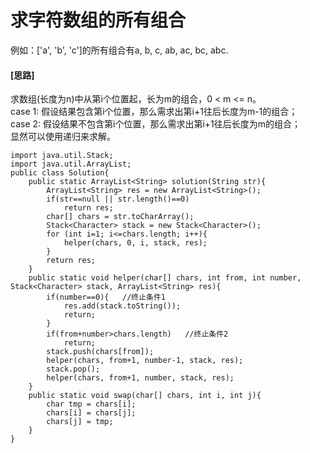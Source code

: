 # 求字符数组的所有组合
例如：['a', 'b', 'c']的所有组合有a, b, c, ab, ac, bc, abc.

#### [思路]
求数组(长度为n)中从第i个位置起，长为m的组合，0 < m <= n。  
  case 1: 假设结果包含第i个位置，那么需求出第i+1往后长度为m-1的组合；  
  case 2: 假设结果不包含第i个位置，那么需求出第i+1往后长度为m的组合；  
显然可以使用递归来求解。

    import java.util.Stack;
    import java.util.ArrayList;
    public class Solution{
        public static ArrayList<String> solution(String str){
            ArrayList<String> res = new ArrayList<String>();
            if(str==null || str.length()==0)
                return res;
            char[] chars = str.toCharArray();
            Stack<Character> stack = new Stack<Character>();
            for (int i=1; i<=chars.length; i++){
                helper(chars, 0, i, stack, res);
            }
            return res;
        }
        public static void helper(char[] chars, int from, int number, Stack<Character> stack, ArrayList<String> res){
            if(number==0){   //终止条件1
                res.add(stack.toString());
                return;
            }
            if(from+number>chars.length)   //终止条件2
                return;
            stack.push(chars[from]);
            helper(chars, from+1, number-1, stack, res);
            stack.pop();
            helper(chars, from+1, number, stack, res);
        }
        public static void swap(char[] chars, int i, int j){
            char tmp = chars[i];
            chars[i] = chars[j];
            chars[j] = tmp;
        }
    }


